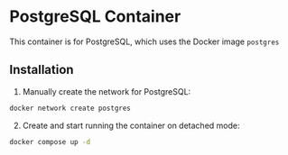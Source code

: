 
# PostgreSQL Container

This container is for PostgreSQL, which uses the Docker image `postgres`

## Installation

1. Manually create the network for PostgreSQL:

```bash
docker network create postgres
```

2. Create and start running the container on detached mode:

```bash
docker compose up -d
```
